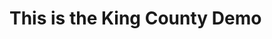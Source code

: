 # This is the King County Demo

<div class="flourish-embed flourish-chart" data-src="visualisation/5259321"><script src="https://public.flourish.studio/resources/embed.js"></script></div>
